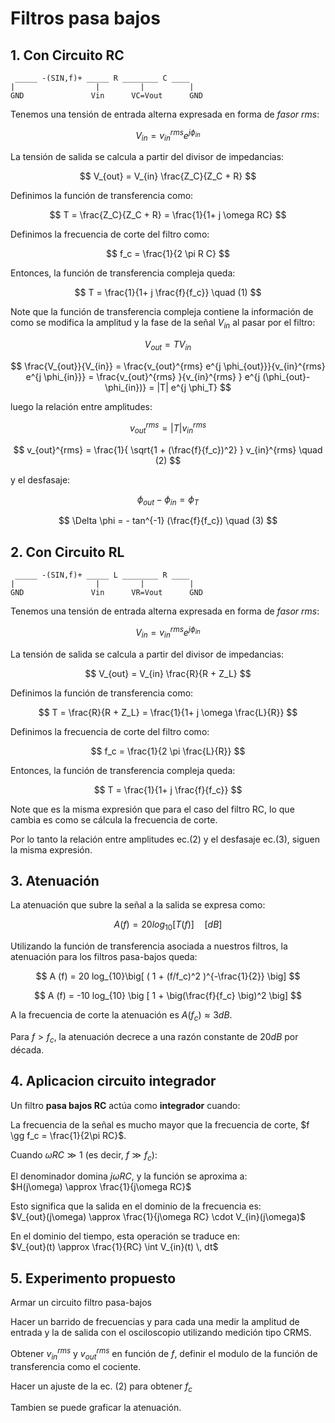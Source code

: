 # Filtros pasa bajos



## 1. Con Circuito RC

```
 _____ -(SIN,f)+ _____ R ________ C ____   
|                  |         |          |  
GND               Vin      VC=Vout      GND
```

Tenemos una tensión de entrada alterna expresada en forma de *fasor rms*:

$$
V_{in} = v_{in}^{rms} e^{j \phi_{in}}
$$

La tensión de salida se calcula a partir del divisor de impedancias:

$$
V_{out} =  V_{in} \frac{Z_C}{Z_C + R}
$$

Definimos la función de transferencia como:

$$
T = \frac{Z_C}{Z_C + R} =   \frac{1}{1+ j \omega RC}
$$

Definimos la frecuencia de corte del filtro como:

$$
f_c = \frac{1}{2 \pi R C}
$$

Entonces, la función de transferencia compleja queda:

$$
T = \frac{1}{1+ j \frac{f}{f_c}} \quad (1)
$$

Note que la función de transferencia compleja contiene la información de como se modifica la amplitud y la fase de la señal $V_{in}$ al pasar por el filtro:

$$
V_{out} = T V_{in}
$$

$$
\frac{V_{out}}{V_{in}} = \frac{v_{out}^{rms} e^{j \phi_{out}}}{v_{in}^{rms} e^{j \phi_{in}}} = \frac{v_{out}^{rms} }{v_{in}^{rms} } e^{j (\phi_{out}-\phi_{in})} = |T| e^{j \phi_T}
$$

luego la relación entre amplitudes:

$$
v_{out}^{rms} = |T| v_{in}^{rms}
$$

$$
v_{out}^{rms} = \frac{1}{ \sqrt{1 + (\frac{f}{f_c})^2} } v_{in}^{rms} \quad (2)
$$

y el desfasaje:

$$
\phi_{out} - \phi_{in} = \phi_T
$$

$$
\Delta \phi = - tan^{-1} (\frac{f}{f_c}) \quad (3)
$$




## 2. Con Circuito RL


```
 _____ -(SIN,f)+ _____ L ________ R ____   
|                  |         |          |  
GND               Vin      VR=Vout      GND
```


Tenemos una tensión de entrada alterna expresada en forma de *fasor rms*:

$$
V_{in} = v_{in}^{rms} e^{j \phi_{in}}
$$

La tensión de salida se calcula a partir del divisor de impedancias:

$$
V_{out} =  V_{in} \frac{R}{R + Z_L}
$$

Definimos la función de transferencia como:

$$
T = \frac{R}{R + Z_L} =   \frac{1}{1+ j \omega \frac{L}{R}}
$$

Definimos la frecuencia de corte del filtro como:

$$
f_c = \frac{1}{2 \pi \frac{L}{R}}
$$

Entonces, la función de transferencia compleja queda:

$$
T = \frac{1}{1+ j \frac{f}{f_c}}
$$

Note que es la misma expresión que para el caso del filtro RC, lo que cambia es como se cálcula la frecuencia de corte.

Por lo tanto la relación entre amplitudes ec.(2) y el desfasaje ec.(3), siguen la misma expresión.


## 3. Atenuación 

La atenuación que subre la señal a la salida se expresa como:

$$
A (f) = 20 log_{10}\big[ T(f)\big]\quad [dB]
$$

Utilizando la función de transferencia asociada a nuestros filtros, la atenuación para los filtros pasa-bajos queda:


$$
A (f) = 20 log_{10}\big[ ( 1 + (f/f_c)^2  )^{-\frac{1}{2}} \big]
$$

$$
A (f) = -10 log_{10} \big [ 1 + \big(\frac{f}{f_c} \big)^2  \big]
$$

A la frecuencia de corte la atenuación es $A(f_c)\approx 3dB$.

Para $f > f_c$, la atenuación decrece a una razón constante de $20 dB$ por década.

## 4. Aplicacion circuito integrador


Un filtro **pasa bajos RC**  actúa como **integrador** cuando:  

La frecuencia de la señal es mucho mayor que la frecuencia de corte, $f \gg f_c = \frac{1}{2\pi RC}$.  


Cuando $\omega RC \gg 1$ (es decir, $f \gg f_c$):  

El denominador domina $j\omega RC$, y la función se aproxima a:  
$H(j\omega) \approx \frac{1}{j\omega RC}$  

Esto significa que la salida en el dominio de la frecuencia es:  
$V_{out}(j\omega) \approx \frac{1}{j\omega RC} \cdot V_{in}(j\omega)$  

En el dominio del tiempo, esta operación se traduce en:  
$V_{out}(t) \approx \frac{1}{RC} \int V_{in}(t) \, dt$





## 5. Experimento propuesto

Armar un circuito filtro pasa-bajos

Hacer un barrido de frecuencias y para cada una medir la amplitud de entrada y la de salida con el osciloscopio utilizando medición tipo CRMS. 

Obtener $v_{in}^{rms}$ y  $v_{out}^{rms}$ en función de $f$, definir el modulo de la función de transferencia como el cociente.

Hacer un ajuste de la ec. (2) para obtener $f_c$
 
Tambien se puede graficar la atenuación.




